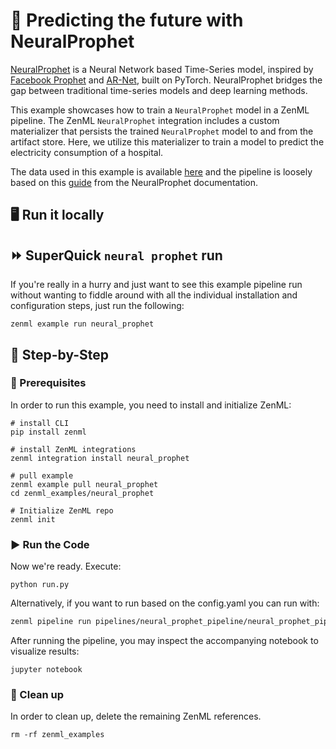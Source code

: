 # 🔮 Predicting the future with NeuralProphet

[NeuralProphet](https://github.com/ourownstory/neural_prophet) is a Neural Network based Time-Series model, inspired
by [Facebook Prophet](https://github.com/facebook/prophet) and [AR-Net](https://github.com/ourownstory/AR-Net), built on
PyTorch. NeuralProphet bridges the gap between traditional time-series models and deep learning methods.

This example showcases how to train a `NeuralProphet` model in a ZenML pipeline. The ZenML `NeuralProphet` integration
includes a custom materializer that persists the trained `NeuralProphet` model to and from the artifact store. Here, we
utilize this materializer to train a model to predict the electricity consumption of a hospital.

The data used in this example is
available [here](https://colab.research.google.com/github/ourownstory/neural_prophet/blob/main/tutorials/application-example/energy_hospital_load.ipynb#scrollTo=0VKninwPyGl9)
and the pipeline is loosely based on this [guide](https://neuralprophet.com/html/energy_hospital_load.html) from the
NeuralProphet documentation.

## 🖥 Run it locally

## ⏩ SuperQuick `neural prophet` run

If you're really in a hurry and just want to see this example pipeline run
without wanting to fiddle around with all the individual installation and
configuration steps, just run the following:

```shell
zenml example run neural_prophet
```

## 👣 Step-by-Step

### 📄 Prerequisites

In order to run this example, you need to install and initialize ZenML:

```shell
# install CLI
pip install zenml

# install ZenML integrations
zenml integration install neural_prophet

# pull example
zenml example pull neural_prophet
cd zenml_examples/neural_prophet

# Initialize ZenML repo
zenml init
```

### ▶️ Run the Code

Now we're ready. Execute:

```shell
python run.py
```

Alternatively, if you want to run based on the config.yaml you can run with:

```bash
zenml pipeline run pipelines/neural_prophet_pipeline/neural_prophet_pipeline.py -c config.yaml
```

After running the pipeline, you may inspect the accompanying notebook to visualize results:

```shell
jupyter notebook
```

### 🧽 Clean up

In order to clean up, delete the remaining ZenML references.

```shell
rm -rf zenml_examples
```
